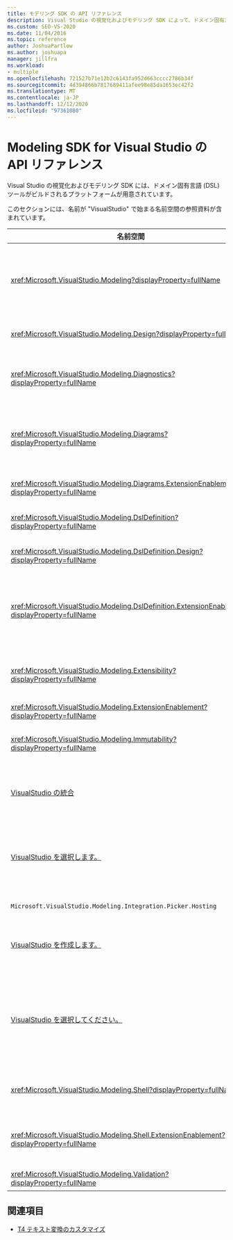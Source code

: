 ```yaml
---
title: モデリング SDK の API リファレンス
description: Visual Studio の視覚化およびモデリング SDK によって、ドメイン固有言語 (Dsl) ツールが構築されるプラットフォームがどのように提供されるかについて説明します。
ms.custom: SEO-VS-2020
ms.date: 11/04/2016
ms.topic: reference
author: JoshuaPartlow
ms.author: joshuapa
manager: jillfra
ms.workload:
- multiple
ms.openlocfilehash: 721527b71e12b2c6143fa952d663cccc2786b34f
ms.sourcegitcommit: 4d394866b7817689411afee98e85da1653ec42f2
ms.translationtype: MT
ms.contentlocale: ja-JP
ms.lasthandoff: 12/12/2020
ms.locfileid: "97361080"
---
```

# <a name="api-reference-for-modeling-sdk-for-visual-studio"></a>Modeling SDK for Visual Studio の API リファレンス

Visual Studio の視覚化およびモデリング SDK には、ドメイン固有言語 (DSL) ツールがビルドされるプラットフォームが用意されています。

このセクションには、名前が "VisualStudio" で始まる名前空間の参照資料が含まれています。

|名前空間|Content|
|-|-|
|<xref:Microsoft.VisualStudio.Modeling?displayProperty=fullName>|ModelElement などのクラス。 DSL で定義するすべてのドメインクラスの基本クラスです。|
|<xref:Microsoft.VisualStudio.Modeling.Design?displayProperty=fullName>|DSL 定義の一部を形成するクラス。|
|<xref:Microsoft.VisualStudio.Modeling.Diagnostics?displayProperty=fullName>|モデルストアビューアーとパフォーマンス測定ツール。|
|<xref:Microsoft.VisualStudio.Modeling.Diagrams?displayProperty=fullName>|[図形] 要素などのクラスは、DSL で定義したすべての図形の基本クラスです。|
|<xref:Microsoft.VisualStudio.Modeling.Diagrams.ExtensionEnablement?displayProperty=fullName>|ジェスチャと選択のメソッド。|
|<xref:Microsoft.VisualStudio.Modeling.DslDefinition?displayProperty=fullName>|DSL 定義デザイナーの API。|
|<xref:Microsoft.VisualStudio.Modeling.DslDefinition.Design?displayProperty=fullName>|DSL 定義デザイナーの内部クラス。|
|<xref:Microsoft.VisualStudio.Modeling.DslDefinition.ExtensionEnablement?displayProperty=fullName>|コマンド、ジェスチャ、および検証を使用して DSL デザイナーを拡張できる属性。|
|<xref:Microsoft.VisualStudio.Modeling.Extensibility?displayProperty=fullName>|DSL 拡張を実装する ModelElement の拡張メソッド。|
|<xref:Microsoft.VisualStudio.Modeling.ExtensionEnablement?displayProperty=fullName>|拡張属性|
|<xref:Microsoft.VisualStudio.Modeling.Immutability?displayProperty=fullName>|モデルの一部を読み取り専用にすることができます。|
|[VisualStudio の統合](/previous-versions/ee904412(v=vs.140))|Modelbus API。さまざまなモデルを統合するのに役立ちます。|
|[VisualStudio を選択します。](/previous-versions/ee904394(v=vs.140))|ユーザーがモデルおよび要素に移動して Modelbus 参照を作成できるダイアログボックス。|
|`Microsoft.VisualStudio.Modeling.Integration.Picker.Hosting`|ピッカーサービス。|
|[VisualStudio を作成します。](/previous-versions/ee869435(v=vs.140))|Visual Studio の modelbus アダプターフレームワーク。|
|[VisualStudio を選択してください。](/previous-versions/ee886769(v=vs.140))|ユーザーがモデルと要素に移動して Modelbus 参照を作成できるようにする [ピッカー] ダイアログボックス。|
|<xref:Microsoft.VisualStudio.Modeling.Shell?displayProperty=fullName>|Dsl と Visual Studio の間のインターフェイス。|
|<xref:Microsoft.VisualStudio.Modeling.Shell.ExtensionEnablement?displayProperty=fullName>|ショートカット (コンテキスト) メニューコマンドを定義できます。|
|<xref:Microsoft.VisualStudio.Modeling.Validation?displayProperty=fullName>|検証制約を定義できます。|

## <a name="see-also"></a>関連項目

- [T4 テキスト変換のカスタマイズ](../modeling/customizing-t4-text-transformation.md)
